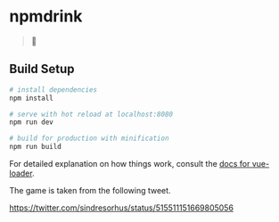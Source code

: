 # npmdrink

> 🍺

## Build Setup

``` bash
# install dependencies
npm install

# serve with hot reload at localhost:8080
npm run dev

# build for production with minification
npm run build
```

For detailed explanation on how things work, consult the [docs for vue-loader](http://vuejs.github.io/vue-loader).

The game is taken from the following tweet.

https://twitter.com/sindresorhus/status/515511151669805056
